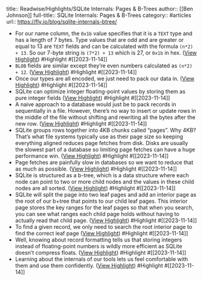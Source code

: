 title:: Readwise/Highlights/SQLite Internals: Pages & B-Trees
author:: [[Ben Johnson]]
full-title:: SQLite Internals: Pages & B-Trees
category:: #articles
url:: https://fly.io/blog/sqlite-internals-btree/
- For our name column, the `0x1b` value specifies that it is a `TEXT` type and has a length of 7 bytes. Type values that are odd and are greater or equal to 13 are `TEXT` fields and can be calculated with the formula `(n*2) + 13`. So our 7-byte string is `(7*2) + 13` which is 27, or `0x1b` in hex. ([View Highlight](https://read.readwise.io/read/01hf4xnx4x89256fwswr5cc443)) #Highlight #[[2023-11-14]]
- `BLOB` fields are similar except they’re even numbers calculated as `(n*2) + 12`. ([View Highlight](https://read.readwise.io/read/01hf4xpg2qy9zpz2s4btkqb87k)) #Highlight #[[2023-11-14]]
- Once our types are all encoded, we just need to pack our data in. ([View Highlight](https://read.readwise.io/read/01hf4xvd70j9jqe7wg9nvc25dc)) #Highlight #[[2023-11-14]]
- SQLite can optimize integer floating-point values by storing them as pure integer fields ([View Highlight](https://read.readwise.io/read/01hf4xy953f6cjd4dwrq1qvfpm)) #Highlight #[[2023-11-14]]
- A naive approach to a database would just be to pack records in sequentially in a file. However, there’s no way to insert or update rows in the middle of the file without shifting and rewriting all the bytes after the new row. ([View Highlight](https://read.readwise.io/read/01hf4y0aq5nj1b6sxhczp25kz9)) #Highlight #[[2023-11-14]]
- SQLite groups rows together into 4KB chunks called “pages”. Why 4KB? That’s what file systems typically use as their page size so keeping everything aligned reduces page fetches from disk. Disks are usually the slowest part of a database so limiting page fetches can have a huge performance win. ([View Highlight](https://read.readwise.io/read/01hf4y0rqt63p85bpyjvv58jkq)) #Highlight #[[2023-11-14]]
- Page fetches are painfully slow in databases so we want to reduce that as much as possible. ([View Highlight](https://read.readwise.io/read/01hf4ya05ygrmgsgm1pts254c1)) #Highlight #[[2023-11-14]]
- SQLite is structured as a b-tree, which is a data structure where each node can point to two or more child nodes and the values in these child nodes are all sorted. ([View Highlight](https://read.readwise.io/read/01hf4yae8m8a49jnakgbk8kfhh)) #Highlight #[[2023-11-14]]
- SQLite will split the page into two leaf pages and add an interior page as the root of our b+tree that points to our child leaf pages. This interior page stores the key ranges for the leaf pages so that when you search, you can see what ranges each child page holds without having to actually read that child page. ([View Highlight](https://read.readwise.io/read/01hf4ybsh5s5dxqz1efsvz20tm)) #Highlight #[[2023-11-14]]
- To find a given record, we only need to search the root interior page to find the correct leaf page ([View Highlight](https://read.readwise.io/read/01hf4yc94pm0dnpewqwzr3xzfg)) #Highlight #[[2023-11-14]]
- Well, knowing about record formatting tells us that storing integers instead of floating-point numbers is wildly more efficient as SQLite doesn’t compress floats. ([View Highlight](https://read.readwise.io/read/01hf4ydchdtjr0tm2yz40w6kzw)) #Highlight #[[2023-11-14]]
- Learning about the internals of our tools lets us feel comfortable with them and use them confidently. ([View Highlight](https://read.readwise.io/read/01hf4ye2re5ckh5w2km6vyvwbj)) #Highlight #[[2023-11-14]]